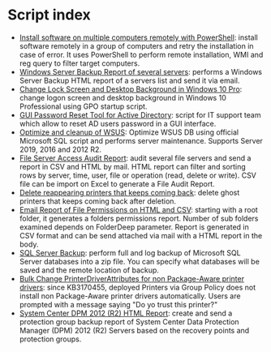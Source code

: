# Script index

- [Install software on multiple computers remotely with PowerShell](https://github.com/juangranados/powershell-scripts/tree/main/Install%20Software%20Remotely): install software remotely in a group of computers and retry the installation in case of error. It uses PowerShell to perform remote installation, WMI and reg query to filter target computers.
- [Windows Server Backup Report of several servers](https://github.com/juangranados/powershell-scripts/tree/main/Windows%20Server%20Backup%20Email%20Report%20of%20Several%20Servers): performs a Windows Server Backup HTML report of a servers list and send it via email.
- [Change Lock Screen and Desktop Background in Windows 10 Pro](https://github.com/juangranados/powershell-scripts/tree/main/Change%20Lock%20Screen%20and%20Desktop%20Background%20in%20Windows%2010%20Pro): change logon screen and desktop background in Windows 10 Professional using GPO startup script.
- [GUI Password Reset Tool for Active Directory](https://github.com/juangranados/powershell-scripts/tree/main/GUI%20Password%20Reset%20Tool%20for%20Active%20Directory): script for IT support team which allow to reset AD users password in a GUI interface.
- [Optimize and cleanup of WSUS](https://github.com/juangranados/powershell-scripts/tree/main/Optimize%20and%20cleanup%20of%20WSUS%20on%20Windows%20Server%202012%20R2%20and%202016): Optimize WSUS DB using official Microsoft SQL script and performs server maintenance. Supports Server 2019, 2016 and 2012 R2.
- [File Server Access Audit Report](https://github.com/juangranados/powershell-scripts/tree/main/File%20Server%20Access%20Audit%20Report%20with%20PowerShell): audit several file servers and send a report in CSV and HTML by mail. HTML report can filter and sorting rows by server, time, user, file or operation (read, delete or write). CSV file can be import on Excel to generate a File Audit Report.
- [Delete reappearing printers that keeps coming back](https://github.com/juangranados/powershell-scripts/tree/main/Delete%20reappearing%20printers%20that%20keeps%20comming%20back): delete ghost printers that keeps coming back after deletion.
- [Email Report of File Permissions on HTML and CSV](https://github.com/juangranados/powershell-scripts/tree/main/Email%20Report%20of%20File%20Permissions%20on%20HTML%20and%20CSV): starting with a root folder, it generates a folders permissions report. Number of sub folders examined depends on FolderDeep parameter. Report is generated in CSV format and can be send attached via mail with a HTML report in the body.
- [SQL Server Backup](https://github.com/juangranados/powershell-scripts/tree/main/SQL%20Server%20Backup): perform full and log backup of Microsoft SQL Server databases into a zip file. You can specify what databases will be saved and the remote location of backup.
- [Bulk Change PrinterDriverAttributes for non Package-Aware printer drivers](https://github.com/juangranados/powershell-scripts/tree/main/Bulk%20Change%20PrinterDriverAttributes%20for%20non%20Package-Aware%20printer%20drivers): since KB3170455, deployed Printers via Group Policy does not install non Package-Aware printer drivers automatically. Users are prompted with a message saying "Do yo trust this printer?"
- [System Center DPM 2012 (R2) HTML Report](https://github.com/juangranados/powershell-scripts/tree/main/System%20Center%20DPM%202012%20(R2)%20HTML%20Report): create and send a protection group backup report of System Center Data Protection Manager (DPM) 2012 (R2) Servers based on the recovery points and protection groups.

